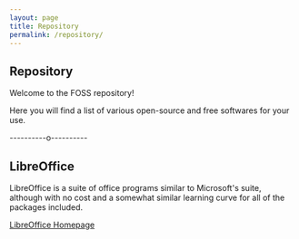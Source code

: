 ```yaml
---
layout: page
title: Repository
permalink: /repository/
---
```


## Repository

Welcome to the FOSS repository!

Here you will find a list of various open-source and free softwares
for your use.

----------o----------

## LibreOffice

LibreOffice is a suite of office programs similar to Microsoft's
suite, although with no cost and a somewhat similar learning curve
for all of the packages included.

[LibreOffice Homepage](https://www.libreoffice.org/)

